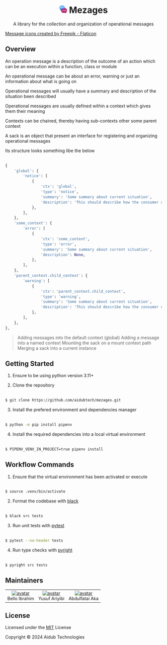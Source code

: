 <h1 align="center">
    <img src="logo.png" alt="logo" width="25px">
    Mezages
</h1>

<p align="center">A library for the collection and organization of operational messages</p>

<a href="" title="message icons">Message icons created by Freepik - Flaticon</a>

## Overview

An operation message is a description of the outcome of an action which can be an execution within a function, class or module

An operational message can be about an error, warning or just an information about what is going on

Operational messages will usually have a summary and description of the situation been described

Operational messages are usually defined within a context which gives them their meaning

Contexts can be chained, thereby having sub-contexts other some parent context

A sack is an object that present an interface for registering and organizing operational messages

Its structure looks something libe the below

```python

{
    'global': {
        'notice': [
            {
                'ctx': 'global',
                'type': 'notice',
                'summary': 'Some summary about current situation',
                'description': 'This should describe how the consumer of the message should address it',
            },
        ],
    },
    'some_context': {
        'error': [
            {
                'ctx': 'some_context',
                'type': 'error',
                'summary': 'Some summary about current situation',
                'description': None,
            },
        ],
    },
    'parent_context.child_context': {
        'warning': [
            {
                'ctx': 'parent_context.child_context',
                'type': 'warning',
                'summary': 'Some summary about current situation',
                'description': 'This should describe how the consumer of the message should address it',
            },
        ],
    },
},

```

> Adding messages into the default context (global)
> Adding a message into a named context
> Mounting the sack on a mount context path
> Merging a sack into a current instance

## Getting Started

1. Ensure to be using python version 3.11+

2. Clone the repository

```bash

$ git clone https://github.com/aidubtech/mezages.git

```

3. Install the prefered environment and dependencies manager

```bash

$ python -m pip install pipenv

```

4. Install the required dependencies into a local virtual environment

```bash

$ PIPENV_VENV_IN_PROJECT=true pipenv install

```

## Workflow Commands

1. Ensure that the virtual environment has been activated or execute

```bash

$ source .venv/bin/activate

```

2. Format the codebase with [black](https://black.readthedocs.io/en/stable/index.html)

```bash

$ black src tests

```

3. Run unit tests with [pytest](https://docs.pytest.org/en/8.0.x/contents.html)

```bash

$ pytest --no-header tests

```

4. Run type checks with [pyright](https://microsoft.github.io/pyright)

```bash

$ pyright src tests

```

## Maintainers

<table>
    <tbody>
        <tr>
            <td align="center">
                <a href="https://github.com/belloibrahv">
                    <img src="https://github.com/belloibrahv.png" width="80px" alt="avatar">
                </a>
                <br>
                <div>Bello Ibrahim</div>
            </td>
            <td align="center">
                <a href="https://github.com/yuusuf4real">
                    <img src="https://github.com/yuusuf4real.png" width="80px" alt="avatar">
                </a>
                <br>
                <div>Yusuf Ariyibi</div>
            </td>
            <td align="center">
                <a href="https://github.com/abdulfataiaka">
                    <img src="https://github.com/abdulfataiaka.png" width="80px" alt="avatar">
                </a>
                <br>
                <div>Abdulfatai Aka</div>
            </td>
        </tr>
    </tbody>
</table>

## License

Licensed under the [MIT](LICENSE) License

Copyright © 2024 Aidub Technologies
